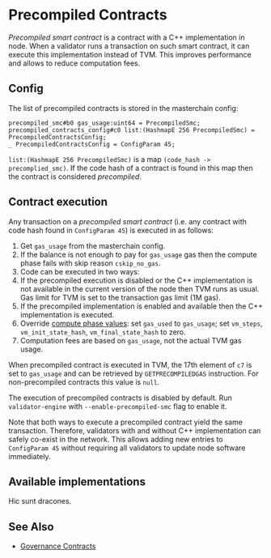 # Precompiled Contracts

_Precompiled smart contract_ is a contract with a C++ implementation in node.
When a validator runs a transaction on such smart contract, it can execute this implementation instead of TVM.
This improves performance and allows to reduce computation fees.

## Config

The list of precompiled contracts is stored in the masterchain config:

```
precompiled_smc#b0 gas_usage:uint64 = PrecompiledSmc;
precompiled_contracts_config#c0 list:(HashmapE 256 PrecompiledSmc) = PrecompiledContractsConfig;
_ PrecompiledContractsConfig = ConfigParam 45;
```

`list:(HashmapE 256 PrecompiledSmc)` is a map `(code_hash -> precomplied_smc)`.
If the code hash of a contract is found in this map then the contract is considered _precompiled_.

## Contract execution

Any transaction on a _precompiled smart contract_ (i.e. any contract with code hash found in `ConfigParam 45`) is executed in as follows:

1. Get `gas_usage` from the masterchain config.
2. If the balance is not enough to pay for `gas_usage` gas then the compute phase fails with skip reason `cskip_no_gas`.
3. Code can be executed in two ways:
4. If the precompiled execution is disabled or the C++ implementation is not available in the current version of the node then TVM runs as usual. Gas limit for TVM is set to the transaction gas limit (1M gas).
5. If the precompiled implementation is enabled and available then the C++ implementation is executed.
6. Override [compute phase values](https://github.com/ton-blockchain/ton/blob/dd5540d69e25f08a1c63760d3afb033208d9c99b/crypto/block/block.tlb#L308): set `gas_used` to `gas_usage`; set `vm_steps`, `vm_init_state_hash`, `vm_final_state_hash` to zero.
7. Computation fees are based on `gas_usage`, not the actual TVM gas usage.

When precompiled contract is executed in TVM, the 17th element of `c7` is set to `gas_usage` and can be retrieved by `GETPRECOMPILEDGAS` instruction. For non-precompiled contracts this value is `null`.

The execution of precompiled contracts is disabled by default. Run `validator-engine` with `--enable-precompiled-smc` flag to enable it.

Note that both ways to execute a precompiled contract yield the same transaction.
Therefore, validators with and without C++ implementation can safely co-exist in the network.
This allows adding new entries to `ConfigParam 45` without requiring all validators to update node software immediately.

## Available implementations

Hic sunt dracones.

## See Also

- [Governance Contracts](/develop/smart-contracts/governance)
